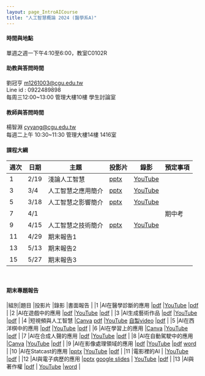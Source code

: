 ```yaml
---
layout: page_IntroAICourse
title: "人工智慧概論 2024 (醫學系A)"
---
```


<!---
開課序號 60858
學生人數 56人
-->
#### 時間與地點
單週之週一下午4:10至6:00，教室C0102R<br/>

#### 助教與答問時間
劉冠亨 m1261003@cgu.edu.tw <br/>
Line id : 0922489898 <br/>
每周三12:00~13:00 管理大樓10樓 學生討論室 <br/>

#### 教師與答問時間
楊智淵 cyyang@cgu.edu.tw <br/>
每週二上午 10:30~11:30 管理大樓14樓 1416室<br/>

#### 課程大綱

|週次|日期         |主題                  |投影片 |錄影     | 預定事項     |
|--- |---         |---                   |---   |---      |---          |
|1   |2/19        | 淺論人工智慧          | [pptx](https://www.dropbox.com/scl/fi/hbmz0zpnhjnodb9nnmn03/01-A.pptx?rlkey=2ptfl5rhkfrkhgqz36skw9dqf&dl=0)   |  [YouTube](https://youtu.be/BBuKagiEx38)     |             |
|3   |3/4         | 人工智慧之應用簡介     | [pptx](https://www.dropbox.com/scl/fi/gbbbldjgikleg4278psos/02-A.pptx?rlkey=kzcdthn9e5i07gingj23v0ddy&dl=0)     | [YouTube](https://youtu.be/dqY9D7oKt2k)        |             |
|5   |3/18        | 人工智慧之影響簡介     | [pptx](https://www.dropbox.com/scl/fi/98j4ofuxfduo13q8dwtip/03-A.pptx?rlkey=gfl2houtz286dmhubfx670moj&dl=0)     | [YouTube](https://youtu.be/GxOOEjV8-Zc)        |             |
|7   |4/1         |                      |      |         |  期中考      |
|9   |4/15        | 人工智慧之技術簡介   | [pptx](https://www.dropbox.com/scl/fi/1enx3zq5o6ry5d2q09hzt/04-A.pptx?rlkey=4vv8yen8f5kj7c4lm5lo5is9l&dl=0)     | [YouTube](https://youtu.be/sgzgKIHw8vg)         |             |
|11  |4/29        | 期末報告1  |      |         |     |
|13  |5/13        | 期末報告2  |      |         |     |
|15  |5/27        | 期末報告3  |      |         |      |

<br/>

#### 期末專題報告

|組別|題目                     |投影片      |錄影            |書面報告 |
|1   |AI在醫學診斷的應用        |[pdf](https://www.dropbox.com/scl/fi/lbbb5qys4h8sidqcosw3w/1-AI.pdf?rlkey=iknxv9svf3y08k5nlvnwhsbgl&dl=0)                                                                |[YouTube](https://youtu.be/rZ9gwMIrxwk)            |[pdf](https://www.dropbox.com/scl/fi/vwzyejo4rxl32ec72tkr9/1-AI.pdf?rlkey=r7sjn3cdzmjbe3dw3lan4knxl&dl=0)        |
|2   |AI在遊戲中的應用          |[pdf](https://www.dropbox.com/scl/fi/a1da685aqx2wqag5aubu4/2-B1202012_.pdf?rlkey=785pn5andigf37ra8vpmcwp9u&dl=0)                                                         |[YouTube](https://youtu.be/B42DPV7uL3w)            |[pdf](https://www.dropbox.com/s/8vh1pyunjs5qj14/%E7%AC%AC2%E7%B5%84%20%E9%81%8A%E6%88%B2%20B1202012_112-2%20%E4%BA%BA%E5%B7%A5%E6%99%BA%E6%85%A7%E6%A6%82%E8%AB%96%20%E6%9C%9F%E6%9C%AB%E5%B0%88%E9%A1%8C%E6%9B%B8%E9%9D%A2%E5%A0%B1%E5%91%8A%20%E7%AC%AC5%E7%B5%84.pdf?dl=0)        |
|3   |AI生成藝術作品            |[pdf](https://www.dropbox.com/scl/fi/6jd9q59h4qalyz0dzdi38/3-AI.pdf?rlkey=n97q2w2b5dwk59o8x3foktf8d&dl=0)                                                                |[YouTube](https://youtu.be/9EhsS7ylqJc)            |[pdf](https://www.dropbox.com/scl/fi/cnlxl48aygeko3bb4vsee/3-B1202051_AI.pdf?rlkey=u4zet6da7f6xbwd74ulwblkwk&dl=0)        |
|4   |短視頻與人工智慧          |[Canva](https://www.canva.com/design/DAGDh9Y8Ekk/U-BisiuKjnlQl-uSJcDhcg/view?utm_content=DAGDh9Y8Ekk&utm_campaign=designshare&utm_medium=link&utm_source=editor) [pdf](https://www.dropbox.com/scl/fi/psw2i8ykc235iz7rc8abk/4.pdf?rlkey=tsuue2pfagk8ec8vdtui97tr9&dl=0)          |[YouTube](https://youtu.be/rgQE8FZtqjY) [自製video](https://changgunguniversity-my.sharepoint.com/:v:/g/personal/d000019097_cgu_edu_tw/EdZwFv3D8hJPqhiK26xH6Q8Bqzw9Hxia6SUQsp5ZMwGqCg?e=CXRktl)           |[pdf](https://www.dropbox.com/scl/fi/t5uxqutegg1r6rmcg3aaa/4.pdf?rlkey=gou30j899srkua5jxha4mlte0&dl=0)        |
|5   |AI在西洋棋中的應用         |[pdf](https://www.dropbox.com/scl/fi/fdesgy6sgqrsqyf1hjaki/5-AI.pdf?rlkey=1m13pkriy8e3xwe7j8im3tzc5&dl=0)                                                               |[YouTube](https://youtu.be/TLFNNtwZCNY)             |[pdf](https://www.dropbox.com/scl/fi/z29x30y2r3wstgj1il6zc/5-AI.pdf?rlkey=5nafbskfh5lecz98njvjv5mxk&dl=0)        |
|6   |AI在學習上的應用           |[Canva](https://www.canva.com/design/DAGE1aTnCjs/OzFBjo-ybIs9MVMpNczx2Q/edit?utm_content=DAGE1aTnCjs&utm_campaign=designshare&utm_medium=link2&utm_source=sharebutton)  |[YouTube](https://youtu.be/GfeuSZ31Z2Q)             |[pdf](https://www.dropbox.com/scl/fi/7unrppzberukoe4a80j4e/6-B1202019_-A_-_-_AI-_.pdf?rlkey=eawktjikt1snapdxu9y2cdffz&dl=0)        |
|7   |AI在合成人聲的應用         |[pdf](https://www.dropbox.com/scl/fi/e3tdmdw2a51bfq1ywmzy0/7-AI.pdf?rlkey=nc82a7p8hkwa2i76c2qffvx4m&dl=0)                                                               |[YouTube](https://youtu.be/C1PLRei6eJA)             |[pdf](https://www.dropbox.com/scl/fi/x2b5k1tq61o3kxeuvwab5/7-AI.pdf?rlkey=2z95sr8lk6m9ptg5n617klce7&dl=0)        |
|8   |AI在自動駕駛中的應用       |[Canva](https://www.canva.com/design/DAGEXdsXk04/VqlTclVrHr9RnarPZdnHWQ/view?utm_content=DAGEXdsXk04&utm_campaign=designshare&utm_medium=link&utm_source=editor)        |[YouTube](https://youtu.be/U3OZ6rUU0dA)             |[pdf](https://www.dropbox.com/scl/fi/wi1z2lry1eq2zpusgfdol/8-B1202039_AI.pdf?rlkey=bze6ax9kjytl99vtynxwer566&dl=0)        |
|9   |AI在影像處理領域的應用     |[pdf](https://www.dropbox.com/scl/fi/i5byx11etad50klizfbrn/9-AI.pdf?rlkey=5kdq5kgu8i2c1965qpg4i7ww6&dl=0)                                                               |[YouTube](https://youtu.be/2IQyZW3uCuA)             |[pdf](https://www.dropbox.com/scl/fi/5hv0ohgapfuco0bf4kjq2/9-AI.pdf?rlkey=urbl4d8a4vehkcnd2v99kxbci&dl=0) [word](https://www.dropbox.com/scl/fi/cp96jrxibabqqb5evyyvt/9-AI.docx?rlkey=8qw49us9ipmwtxan0ff6hv6m2&dl=0)        |
|10  |AI在Statcast的應用        |[pptx](https://www.dropbox.com/scl/fi/qkz3hn0qezcvua2dtyu80/10-AI-STATCAST.pptx?rlkey=2cscki8n4hchc88vvaflra2c4&dl=0)                                                   |[YouTube](https://youtu.be/3VLmdIFcQq0)             |[pdf](https://www.dropbox.com/scl/fi/sfl5ml233v8906feu0wdz/10-AI-Statcast.pdf?rlkey=vjr56t1hbkfyfbds025w7a5d4&dl=0)        |
|11  |電影裡的AI                |           |[YouTube](https://youtu.be/HRrVgJStP5o)            |[pdf](https://www.dropbox.com/scl/fi/qnbhjtt8j74idd7wpn5z8/11-AI.pdf?rlkey=hyzvrfbi00dhtm15jthsdqyfz&dl=0)        |
|12  |AI與電子病歷的應用         |[pptx](https://www.dropbox.com/scl/fi/7acf9s6v55onohnhld3su/12-AI.pptx?rlkey=rjg7u24qs7o8y1ljbf7k1jjht&dl=0) [google slides](https://docs.google.com/presentation/d/13RPyxZ8Au_xNoo_OCEnjjxkxHLJk1c-qzsgpCYpFWqs/edit?usp=sharing)         | [YouTube](https://youtu.be/qVLVNfaQAuY)            |[pdf](https://www.dropbox.com/scl/fi/u13h6apojihkbv19u84b2/12-B1202013_.pdf?rlkey=ivp4y2hna8xf97efzg3iq5mm0&dl=0)        |
|13  |Al與著作權                |[pdf](https://www.dropbox.com/scl/fi/k88hhnee7hh5w373jdybv/13-Al.pdf?rlkey=v3ge45o8w3g4zqbe3gzjcdft6&dl=0)                                                               | [YouTube](https://youtu.be/qeo3CTANJyI)           |[word](https://www.dropbox.com/scl/fi/rs46erqatnpmrlhpd8tqz/13-Al.docx?rlkey=z9q3ge7bafcn69xfbwta47cnx&dl=0)        |

<br/>


